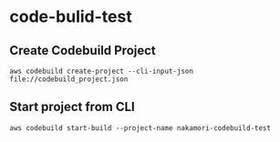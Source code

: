 # code-bulid-test

## Create Codebuild Project

```
aws codebuild create-project --cli-input-json file://codebuild_project.json
```

## Start project from CLI

```
aws codebuild start-build --project-name nakamori-codebuild-test
```
